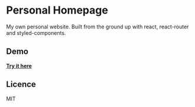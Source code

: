 Personal Homepage
=========

My own personal website. Built from the ground up with react, react-router and styled-components.

## Demo

<a href="" target="_blank">__Try it here__</a>

## Licence

MIT